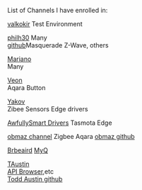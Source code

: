 List of Channels I have enrolled in:

[valkokir](https://callaway.smartthings.com/channels/b7837bbe-1f10-402c-81e6-f7cfed83e7bf)
Test Environment

[philh30](https://callaway.smartthings.com/channels/c09d2a68-e32c-4366-a4fc-ea4731b96ec3/) Many
<br>[github](https://github.com/philh30/ST-Edge-Drivers)Masquerade Z-Wave, others

[Mariano](https://callaway.smartthings.com/channels/c8bb99e1-04a3-426b-9d94-2d260134d624/)
<br>Many

[Veon](https://callaway.smartthings.com/channels/609e2190-c8fa-4b9a-9986-62367890277e/)
<br>Aqara Button

[Yakov](https://callaway.smartthings.com/channels/14bcc056-f80d-416b-9445-467b0db325e3)
<br>Zibee Sensors Edge drivers

[AwfullySmart Drivers](https://callaway.smartthings.com/channels/e74fd832-373d-4ac4-bebf-d37c486fc89c)
Tasmota Edge

[obmaz channel](https://callaway.smartthings.com/channels/699fefe6-7b99-40b2-acfd-662ed510a84d)
Zigbee Aqara
[obmaz github](https://github.com/obmaz/smartthings_edge_driver)

[Brbeaird](https://callaway.smartthings.com/channels/bc45b8db-a92b-4215-8c36-d62fc68145fc)
[MyQ](https://github.com/brbeaird/SmartThings-MyQ-Edge)

[TAustin](https://callaway.smartthings.com/channels/42512f35-e905-416d-8696-479587f23fe2)
<br>[API Browser](https://c31c-96-8-248-85.ngrok.io/),etc
<br>[Todd Austin github](https://github.com/toddaustin07/)
